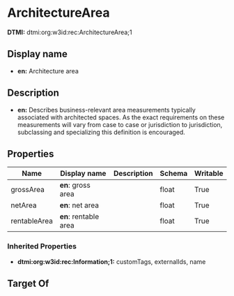 # ArchitectureArea
**DTMI:** dtmi:org:w3id:rec:ArchitectureArea;1
## Display name
- **en:** Architecture area
## Description
- **en:** Describes business-relevant area measurements typically associated with architected spaces. As the exact requirements on these measurements will vary from case to case or jurisdiction to jurisdiction, subclassing and specializing this definition is encouraged.
## Properties
|Name|Display name|Description|Schema|Writable|
|-|-|-|-|-|
|grossArea|**en**: gross area||float|True|
|netArea|**en**: net area||float|True|
|rentableArea|**en**: rentable area||float|True|
### Inherited Properties
* **dtmi:org:w3id:rec:Information;1:** customTags, externalIds, name
## Target Of
